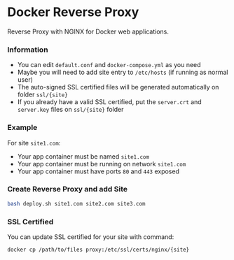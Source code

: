 # Docker Reverse Proxy

Reverse Proxy with NGINX for Docker web applications.

### Information

- You can edit `default.conf` and `docker-compose.yml` as you need
- Maybe you will need to add site entry to `/etc/hosts` (if running as normal user)
- The auto-signed SSL certified files will be generated automatically on folder `ssl/{site}`
- If you already have a valid SSL certified, put the `server.crt` and `server.key` files on `ssl/{site}` folder

### Example

For site `site1.com`:

- Your app container must be named `site1.com`
- Your app container must be running on network `site1.com`
- Your app container must have ports `80` and `443` exposed

### Create Reverse Proxy and add Site

```bash
bash deploy.sh site1.com site2.com site3.com
```
### SSL Certified

You can update SSL certified for your site with command:

```bash
docker cp /path/to/files proxy:/etc/ssl/certs/nginx/{site}
```

